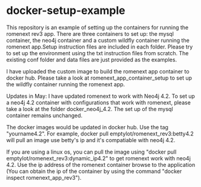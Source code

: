 # docker-setup-example
This repository is an example of setting up the containers for running the romenext rev3 app. There are three containers to set up: the mysql container, the neo4j container and a custom wildfly container running the romenext app.Setup instruction files are included in each folder. Please try to set up the environment using the txt instruction files from scratch. The existing conf folder and data files are just provided as the examples. 

I have uploaded the custom image to build the romenext app container to docker hub. Please take a look at romenext_app_container_setup to set up the wildfly container running the romenext app. 

Updates in May:
I have updated romenext to work with Neo4j 4.2. To set up a neo4j 4.2 container with configurations that work with romenext, please take a look at the folder docker_neo4j_4.2. The set up of the mysql container remains unchanged. 

The docker images would be updated in docker hub. Use the tag "yourname4.2". For example, docker pull emptylot/romenext_rev3:betty4.2 will pull an image use betty's ip and it's compatiable with neo4j 4.2. 

If you are using a linux os, you can pull the image using "docker pull emptylot/romenext_rev3:dynamic_ip4.2" to get romenext work with neo4j 4.2. Use the ip address of the romenext container browse to the application (You can obtain the ip of the container by using the command "docker inspect romenext_app_rev3"). 

